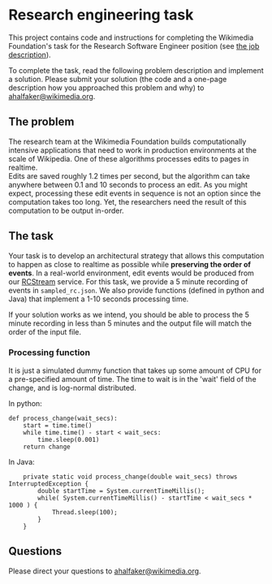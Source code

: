# Research engineering task

This project contains code and instructions for completing the Wikimedia
Foundation's task for the Research Software Engineer position (see
[the job description](https://boards.greenhouse.io/wikimedia/jobs/96659)).

To complete the task, read the following problem description and implement a
solution.  Please submit your solution (the code and a one-page description
how you approached this problem and why) to ahalfaker@wikimedia.org.

## The problem

The research team at the Wikimedia Foundation builds computationally intensive
applications that need to work in production environments at the scale of
Wikipedia.  One of these algorithms processes edits to pages in realtime.  
Edits are saved roughly 1.2 times per second, but the algorithm can take
anywhere between 0.1 and 10 seconds to process an edit.  As you might expect,
processing these edit events in sequence is not an option since the computation
takes too long.  Yet, the researchers need the result of this computation to be
output in-order.

## The task

Your task is to develop an architectural strategy that allows this computation
to happen as close to realtime as possible while **preserving the order of
events**. In a real-world environment, edit events would be produced from our
[RCStream](https://wikitech.wikimedia.org/wiki/RCStream) service.  For this
task, we provide a 5 minute recording of events in `sampled_rc.json`.  We also
provide functions (defined in python and Java) that implement a 1-10 seconds
processing time.

If your solution works as we intend, you should be able to process the 5
minute recording in less than 5 minutes and the output file will match the
order of the input file.

### Processing function ###

It is just a simulated dummy function that takes up some amount of CPU for
a pre-specified amount of time. The time to wait is in the 'wait' field
of the change, and is log-normal distributed.

In python:

```
def process_change(wait_secs):
    start = time.time()
    while time.time() - start < wait_secs:
        time.sleep(0.001)
    return change
```

In Java:

```
    private static void process_change(double wait_secs) throws InterruptedException {
        double startTime = System.currentTimeMillis();
        while( System.currentTimeMillis() - startTime < wait_secs * 1000 ) {
            Thread.sleep(100);
        }
    }
```

## Questions

Please direct your questions to ahalfaker@wikimedia.org.
